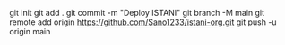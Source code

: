 git init
git add .
git commit -m "Deploy ISTANI"
git branch -M main
git remote add origin https://github.com/Sano1233/istani-org.git
git push -u origin main

